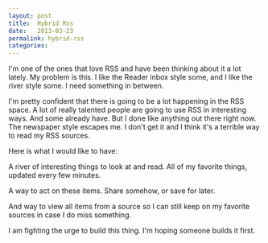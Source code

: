 ```yaml
---
layout: post
title:  Hybrid Rss
date:   2013-03-23
permalink: hybrid-rss
categories:
---
```


I'm one of the ones that love RSS and have been thinking about it a lot lately. My problem is this. I like the Reader inbox style some, and I like the river style some. I need something in between.

I'm pretty confident that there is going to be a lot happening in the RSS space. A lot of really talented people are going to use RSS in interesting ways. And some already have. But I done like anything out there right now. The newspaper style escapes me. I don't get it and I think it's a terrible way to read my RSS sources.

Here is what I would like to have:

A river of interesting things to look at and read. All of my favorite things, updated every few minutes.

A way to act on these items. Share somehow, or save for later.

And way to view all items from a source so I can still keep on my favorite sources in case I do miss something.

I am fighting the urge to build this thing. I'm hoping someone builds it first.
